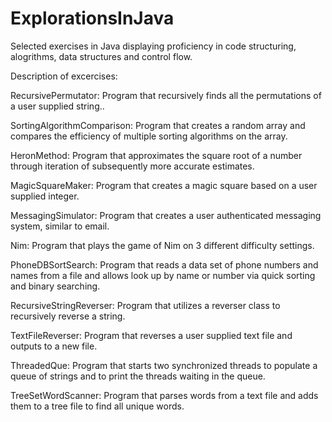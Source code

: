 # ExplorationsInJava
Selected exercises in Java displaying proficiency in code structuring, alogrithms, data structures and control flow.

Description of excercises:

RecursivePermutator: Program that recursively finds all the permutations of a user supplied string..

SortingAlgorithmComparison: Program that creates a random array and compares the efficiency of multiple sorting algorithms on the array.

HeronMethod: Program that approximates the square root of a number through iteration of subsequently more accurate estimates.

MagicSquareMaker: Program that creates a magic square based on a user supplied integer.

MessagingSimulator: Program that creates a user authenticated messaging system, similar to email.

Nim: Program that plays the game of Nim on 3 different difficulty settings.

PhoneDBSortSearch: Program that reads a data set of phone numbers and names from a file and allows look up by name or number via quick sorting and binary searching.

RecursiveStringReverser: Program that utilizes a reverser class to recursively reverse a string.

TextFileReverser: Program that reverses a user supplied text file and outputs to a new file.

ThreadedQue: Program that starts two synchronized threads to populate a queue of strings and to print the threads waiting in the queue.

TreeSetWordScanner: Program that parses words from a text file and adds them to a tree file to find all unique words.
